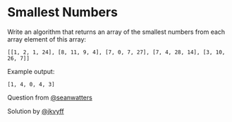 # Smallest Numbers
Write an algorithm that returns an array of  the smallest numbers from each array element of this array:

`[[1, 2, 1, 24], [8, 11, 9, 4], [7, 0, 7, 27], [7, 4, 28, 14], [3, 10, 26, 7]]`

Example output:

`[1, 4, 0, 4, 3]`

Question from [@seanwatters](https://github.com/seanwatters)

Solution by [@jkvyff](https://github.com/jkvyff)

